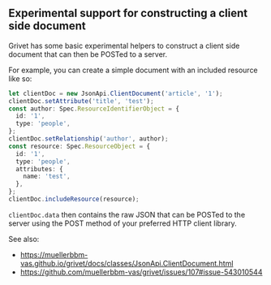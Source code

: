 ## Experimental support for constructing a client side document

Grivet has some basic experimental helpers to construct a client side document that can then be POSTed to a server.

For example, you can create a simple document with an included resource like so:

```typescript
let clientDoc = new JsonApi.ClientDocument('article', '1');
clientDoc.setAttribute('title', 'test');
const author: Spec.ResourceIdentifierObject = {
  id: '1',
  type: 'people',
};
clientDoc.setRelationship('author', author);
const resource: Spec.ResourceObject = {
  id: '1',
  type: 'people',
  attributes: {
    name: 'test',
  },
};
clientDoc.includeResource(resource);
```

`clientDoc.data` then contains the raw JSON that can be POSTed to the server using the POST method of your preferred HTTP client library.

See also:

- https://muellerbbm-vas.github.io/grivet/docs/classes/JsonApi.ClientDocument.html
- https://github.com/muellerbbm-vas/grivet/issues/107#issue-543010544
